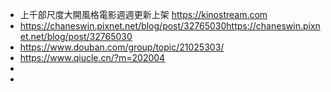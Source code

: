 - 上千部尺度大開風格電影週週更新上架 https://kinostream.com
- https://chaneswin.pixnet.net/blog/post/32765030https://chaneswin.pixnet.net/blog/post/32765030
- https://www.douban.com/group/topic/21025303/
- https://www.qiucle.cn/?m=202004
-
-